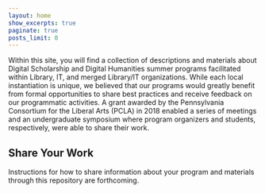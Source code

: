 ```yaml
---
layout: home
show_excerpts: true
paginate: true
posts_limit: 0
---
```


Within this site, you will find a collection of descriptions and materials about Digital Scholarship and Digital Humanities summer programs facilitated within Library, IT, and merged Library/IT organizations. While each local instantiation is unique, we believed that our programs would greatly benefit from formal opportunities to share best practices and receive feedback on our programmatic activities. A grant awarded by the Pennsylvania Consortium for the Liberal Arts (PCLA) in 2018 enabled a series of meetings and an undergraduate symposium where program organizers and students, respectively, were able to share their work. 

## Share Your Work

Instructions for how to share information about your program and materials through this repository are forthcoming. 